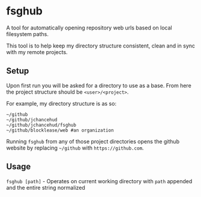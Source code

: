 # fsghub

A tool for automatically opening repository web urls based on local filesystem paths.

This tool is to help keep my directory structure consistent, clean and in sync with my remote projects.

## Setup

Upon first run you will be asked for a directory to use as a base. From here the project structure should be `<user>/<project>`.

For example, my directory structure is as so:
```
~/github
~/github/jchancehud
~/github/jchancehud/fsghub
~/github/blocklease/web #an organization
```

Running `fsghub` from any of those project directories opens the github website by replacing `~/github` with `https://github.com`.

## Usage

`fsghub [path]` - Operates on current working directory with `path` appended and the entire string normalized
